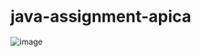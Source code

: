 # java-assignment-apica 

![image](https://github.com/Sadvik-gowda-BD/java-assignment-apica/assets/90018480/ebb271d9-acbf-4ad0-8dca-398f9fa45ca4)


